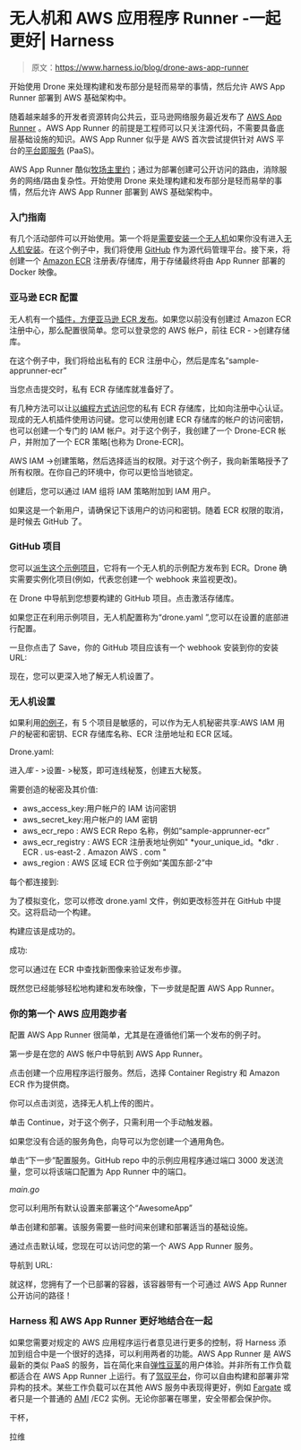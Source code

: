 # 无人机和 AWS 应用程序 Runner -一起更好| Harness

> 原文：<https://www.harness.io/blog/drone-aws-app-runner>

开始使用 Drone 来处理构建和发布部分是轻而易举的事情，然后允许 AWS App Runner 部署到 AWS 基础架构中。

随着越来越多的开发者资源转向公共云，亚马逊网络服务最近发布了 [AWS App Runner](https://aws.amazon.com/apprunner/) 。AWS App Runner 的前提是工程师可以只关注源代码，不需要具备底层基础设施的知识。AWS App Runner 似乎是 AWS 首次尝试提供针对 AWS 平台的[平台即服务](https://harness.io/blog/continuous-delivery/what-is-paas/) (PaaS)。

AWS App Runner 酷似[牧场主里约](https://harness.io/blog/continuous-delivery/rancher-rio-vs-harness/)；通过为部署创建可公开访问的路由，消除服务的网络/路由复杂性。开始使用 Drone 来处理构建和发布部分是轻而易举的事情，然后允许 AWS App Runner 部署到 AWS 基础架构中。

### 入门指南

有几个活动部件可以开始使用。第一个将是[需要安装一个无人机](https://www.youtube.com/watch?v=kZmOCLCpvmk)如果你没有进入[无人机安装](https://cd.foundation/blog/2020/08/20/your-first-drone-installation-and-build/)。在这个例子中，我们将使用 [GitHub](https://docs.drone.io/server/provider/github/) 作为源代码管理平台。接下来，将创建一个 [Amazon ECR](https://aws.amazon.com/ecr/) 注册表/存储库，用于存储最终将由 App Runner 部署的 Docker 映像。

### 亚马逊 ECR 配置

无人机有一个[插件，方便亚马逊 ECR 发布](http://plugins.drone.io/drone-plugins/drone-ecr/)。如果您以前没有创建过 Amazon ECR 注册中心，那么配置很简单。您可以登录您的 AWS 帐户，前往 ECR - >创建存储库。

在这个例子中，我们将给出私有的 ECR 注册中心，然后是库名“sample-apprunner-ecr”

当您点击提交时，私有 ECR 存储库就准备好了。

有几种方法可以让[以编程方式访问](https://docs.aws.amazon.com/AmazonECR/latest/userguide/registry_auth.html)您的私有 ECR 存储库，比如向注册中心认证。现成的无人机插件使用访问键。您可以使用创建 ECR 存储库的帐户的访问密钥，也可以创建一个专门的 IAM 帐户。对于这个例子，我创建了一个 Drone-ECR 帐户，并附加了一个 ECR 策略[也称为 Drone-ECR]。

AWS IAM ->创建策略，然后选择适当的权限。对于这个例子，我向新策略授予了所有权限。在你自己的环境中，你可以更恰当地锁定。

创建后，您可以通过 IAM 组将 IAM 策略附加到 IAM 用户。

如果这是一个新用户，请确保记下该用户的访问和密钥。随着 ECR 权限的取消，是时候去 GitHub 了。

### GitHub 项目

您可以[派生这个示例项目](https://github.com/ravilach/drone-ecr)，它将有一个无人机的示例配方发布到 ECR。Drone 确实需要实例化项目(例如，代表您创建一个 webhook 来监视更改)。

在 Drone 中导航到您想要构建的 GitHub 项目。点击激活存储库。

如果您正在利用示例项目，无人机配置称为“drone.yaml ”,您可以在设置的底部进行配置。

一旦你点击了 Save，你的 GitHub 项目应该有一个 webhook 安装到你的安装 URL:

现在，您可以更深入地了解无人机设置了。

### 无人机设置

如果利用[的例子](https://github.com/ravilach/drone-ecr)，有 5 个项目是敏感的，可以作为无人机秘密共享:AWS IAM 用户的秘密和密钥、ECR 存储库名称、ECR 注册地址和 ECR 区域。

Drone.yaml:

进入*库* - >设置- >秘笈，即可连线秘笈，创建五大秘笈。

需要创造的秘密及其价值:

*   aws_access_key:用户帐户的 IAM 访问密钥
*   aws_secret_key:用户帐户的 IAM 密钥
*   aws_ecr_repo : AWS ECR Repo 名称，例如“sample-apprunner-ecr”
*   aws_ecr_registry : AWS ECR 注册表地址例如" *your_unique_id。*dkr . ECR . us-east-2 . Amazon AWS . com "
*   aws_region : AWS 区域 ECR 位于例如“美国东部-2”中

每个都连接到:

为了模拟变化，您可以修改 drone.yaml 文件，例如更改标签并在 GitHub 中提交。这将启动一个构建。

构建应该是成功的。

成功:

您可以通过在 ECR 中查找新图像来验证发布步骤。

既然您已经能够轻松地构建和发布映像，下一步就是配置 AWS App Runner。

### 你的第一个 AWS 应用跑步者

配置 AWS App Runner 很简单，尤其是在遵循他们第一个发布的例子时。

第一步是在您的 AWS 帐户中导航到 AWS App Runner。

点击创建一个应用程序运行服务。然后，选择 Container Registry 和 Amazon ECR 作为提供商。

你可以点击浏览，选择无人机上传的图片。

单击 Continue，对于这个例子，只需利用一个手动触发器。

如果您没有合适的服务角色，向导可以为您创建一个通用角色。

单击“下一步”配置服务。GitHub repo 中的示例应用程序通过端口 3000 发送流量，您可以将该端口配置为 App Runner 中的端口。

*main.go*

您可以利用所有默认设置来部署这个“AwesomeApp”

单击创建和部署。该服务需要一些时间来创建和部署适当的基础设施。

通过点击默认域，您现在可以访问您的第一个 AWS App Runner 服务。

导航到 URL:

就这样，您拥有了一个已部署的容器，该容器带有一个可通过 AWS App Runner 公开访问的路径！

### Harness 和 AWS App Runner 更好地结合在一起

如果您需要对规定的 AWS 应用程序运行者意见进行更多的控制，将 Harness 添加到组合中是一个很好的选择，可以利用两者的功能。AWS App Runner 是 AWS 最新的类似 PaaS 的服务，旨在简化来自[弹性豆茎](https://aws.amazon.com/elasticbeanstalk/)的用户体验。并非所有工作负载都适合在 AWS App Runner 上运行。有了[驾驭平台](https://harness.io/platform/)，你可以自由构建和部署非常异构的技术。某些工作负载可以在其他 AWS 服务中表现得更好，例如 [Fargate](https://aws.amazon.com/fargate/) 或者只是一个普通的 [AMI](https://docs.harness.io/article/wfk9o0tsjb-aws-ami-deployments) /EC2 实例。无论你部署在哪里，安全带都会保护你。

干杯，

拉维